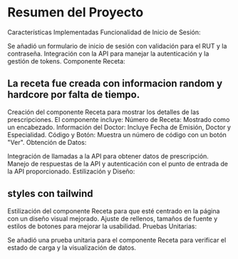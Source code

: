 # Resumen del Proyecto
Características Implementadas
Funcionalidad de Inicio de Sesión:

Se añadió un formulario de inicio de sesión con validación para el RUT y la contraseña.
Integración con la API para manejar la autenticación y la gestión de tokens.
Componente Receta:

## La receta fue creada con informacion random y hardcore por falta de tiempo.

Creación del componente Receta para mostrar los detalles de las prescripciones.
El componente incluye:
Número de Receta: Mostrado como un encabezado.
Información del Doctor: Incluye Fecha de Emisión, Doctor y Especialidad.
Código y Botón: Muestra un número de código con un botón "Ver".
Obtención de Datos:

Integración de llamadas a la API para obtener datos de prescripción.
Manejo de respuestas de la API y autenticación con el punto de entrada de la API proporcionado.
Estilización y Diseño:

## styles con tailwind
Estilización del componente Receta para que esté centrado en la página con un diseño visual mejorado.
Ajuste de rellenos, tamaños de fuente y estilos de botones para mejorar la usabilidad.
Pruebas Unitarias:

Se añadió una prueba unitaria para el componente Receta para verificar el estado de carga y la visualización de datos.